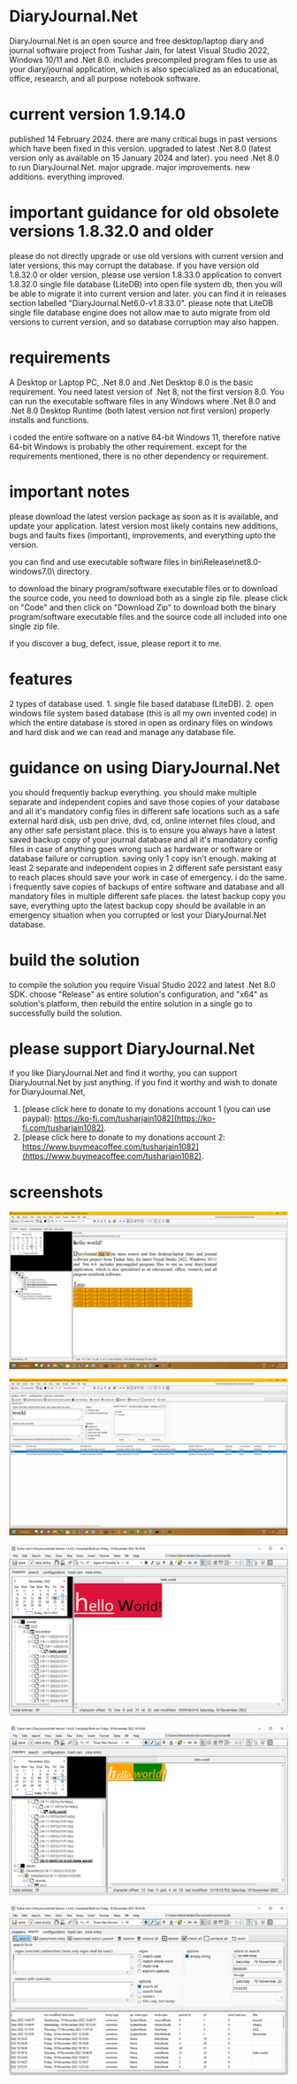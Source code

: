 # DiaryJournal.Net
DiaryJournal.Net is an open source and free desktop/laptop diary and journal software project from Tushar Jain, for latest Visual Studio 2022, Windows 10/11 and .Net 8.0. includes precompiled program files to use as your diary/journal application, which is also specialized as an educational, office, research, and all purpose notebook software.

# current version 1.9.14.0
published 14 February 2024.  there are many critical bugs in past versions which have been fixed in this version. upgraded to latest .Net 8.0 (latest version only as available on 15 January 2024 and later). you need .Net 8.0 to run DiaryJournal.Net. major upgrade. major improvements. new additions. everything improved.

# important guidance for old obsolete versions 1.8.32.0 and older
please do not directly upgrade or use old versions with current version and later versions, this may corrupt the database. if you have version old 1.8.32.0 or older version, please use version 1.8.33.0 application to convert 1.8.32.0 single file database (LiteDB) into open file system db, then you will be able to migrate it into current version and later. you can find it in releases section labelled "DiaryJournal.Net6.0-v1.8.33.0". please note that LiteDB single file database engine does not allow mae to auto migrate from old versions to current version, and so database corruption may also happen.

# requirements
A Desktop or Laptop PC, .Net 8.0 and .Net Desktop 8.0 is the basic requirement. You need latest version of .Net 8, not the first version 8.0. You can run the executable software files in any Windows where .Net 8.0 and .Net 8.0 Desktop Runtime (both latest version not first version) properly installs and functions.

i coded the entire software on a native 64-bit Windows 11, therefore native 64-bit Windows is probably the other requirement. except for the requirements mentioned, there is no other dependency or requirement.

# important notes

please download the latest version package as soon as it is available, and update your application. latest version most likely contains new additions, bugs and faults fixes (important), improvements, and everything upto the version.

you can find and use executable software files in bin\Release\net8.0-windows7.0\ directory.

to download the binary program/software executable files or to download the source code, you need to download both as a single zip file. please click on "Code" and then click on "Download Zip" to download both the binary program/software executable files and the source code all included into one single zip file.

if you discover a bug, defect, issue, please report it to me.

# features
2 types of database used. 1. single file based database (LiteDB). 2. open windows file system based database (this is all my own invented code) in which the entire database is stored in open as ordinary files on windows and hard disk and we can read and manage any database file.

# guidance on using DiaryJournal.Net
you should frequently backup everything. you should make multiple separate and independent copies and save those copies of your database and all it's mandatory config files in different safe locations such as a safe external hard disk, usb pen drive, dvd, cd, online internet files cloud, and any other safe persistant place. this is to ensure you always have a latest saved backup copy of your journal database and all it's mandatory config files in case of anything goes wrong such as hardware or software or database failure or corruption. saving only 1 copy isn't enough. making at least 2 separate and independent copies in 2 different safe persistant easy to reach places should save your work in case of emergency. i do the same. i frequently save copies of backups of entire software and database and all mandatory files in multiple different safe places. the latest backup copy you save, everything upto the latest backup copy should be available in an emergency situation when you corrupted or lost your DiaryJournal.Net database.

# build the solution
to compile the solution you require Visual Studio 2022 and latest .Net 8.0 SDK. choose "Release" as entire solution's configuration, and "x64" as solution's platform, then rebuild the entire solution in a single go to successfully build the solution.

# please support DiaryJournal.Net
if you like DiaryJournal.Net and find it worthy, you can support DiaryJournal.Net by just anything. if you find it worthy and wish to donate for DiaryJournal.Net, 
1. [please click here to donate to my donations account 1 (you can use paypal): https://ko-fi.com/tusharjain1082](https://ko-fi.com/tusharjain1082).
2. [please click here to donate to my donations account 2: https://www.buymeacoffee.com/tusharjain1082](https://www.buymeacoffee.com/tusharjain1082).

# screenshots
![Alt text](/screenshot7.png?raw=false "DiaryJournal.Net screenshot")

![Alt text](/screenshot8.jpg?raw=false "DiaryJournal.Net screenshot")

![Alt text](/screenshot4.png?raw=false "DiaryJournal.Net screenshot")

![Alt text](/screenshot5.png?raw=false "DiaryJournal.Net screenshot")

![Alt text](/screenshot6.png?raw=false "DiaryJournal.Net screenshot")




